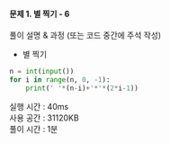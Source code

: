 #### 문제 1. 별 찍기 - 6

풀이 설명 & 과정 (또는 코드 중간에 주석 작성)
- 별 찍기

```python
n = int(input())
for i in range(n, 0, -1):
    print(' '*(n-i)+'*'*(2*i-1))
```

실행 시간 : 40ms  
사용 공간 : 31120KB  
풀이 시간 : 1분
